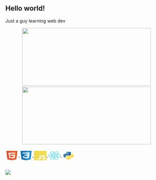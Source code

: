 ## Hello world!

Just a guy learning web dev

<div align="center">
  <a href="https://github.com/rafaballerini">
  <img height="180em"  width="400em" src="https://github-readme-stats.vercel.app/api?username=RamonMaximiliano&show_icons=true&theme=radical&include_all_commits=true&count_private=true"/>
  <img height="180em" width="400em" src="https://github-readme-stats.vercel.app/api/top-langs/?username=RamonMaximiliano&layout=compact&langs_count=7&theme=radical"/>
</div>

 
 <!-- https://github.com/anuraghazra/github-readme-stats -->
  
<div style="display: inline_block"><br>
  <img align="center" alt="Rafa-HTML" height="30" width="40" src="https://raw.githubusercontent.com/devicons/devicon/master/icons/html5/html5-original.svg">
  <img align="center" alt="Rafa-CSS" height="30" width="40" src="https://raw.githubusercontent.com/devicons/devicon/master/icons/css3/css3-original.svg">
  <img align="center" alt="Rafa-Js" height="30" width="40" src="https://raw.githubusercontent.com/devicons/devicon/master/icons/javascript/javascript-plain.svg">
  <img align="center" alt="Rafa-React" height="30" width="40" src="https://raw.githubusercontent.com/devicons/devicon/master/icons/react/react-original.svg">
  <img align="center" alt="Rafa-Python" height="30" width="40" src="https://raw.githubusercontent.com/devicons/devicon/master/icons/python/python-original.svg">
</div>

  ##
  
  
  <div> 
  <a href="https://www.linkedin.com/in/ramon-maximiliano-b75a9676/?midToken=AQFZl87OZDsqTQ&midSig=1rI_znTGxOP9M1&trk=eml-email_m2m_invite_single_01-header-25-profile&trkEmail=eml-email_m2m_invite_single_01-header-25-profile-null-4hllah~kpoljjo4~qg-null-neptune%2Fprofile~vanity%2Eview" target="_blank"><img src="https://img.shields.io/badge/-LinkedIn-%230077B5?style=for-the-badge&logo=linkedin&logoColor=white" target="_blank"></a> 
</div>
